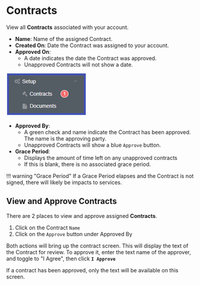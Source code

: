 # Contracts
View all **Contracts** associated with your account. 

+ **Name**: Name of the assigned Contract.
+ **Created On**: Date the Contract was assigned to your account. 
+ **Approved On**: 
    + A date indicates the date the Contract was approved. 
    + Unapproved Contracts will not show a date. 

![alt-text][contracts]

+ **Approved By**: 
    + A green check and name indicate the Contract has been approved. The name is the approving party. 
    + Unapproved Contracts will show a blue `Approve` button. 
+ **Grace Period**: 
    + Displays the amount of time left on any unapproved contracts
    + If this is blank, there is no associated grace period.
    
!!! warning "Grace Period"
    If a Grace Period elapses and the Contract is not signed, there will likely be impacts to services. 
    
## View and Approve Contracts
There are 2 places to view and approve assigned **Contracts**.

1. Click on the Contract `Name`
2. Click on the `Approve` button under Approved By

Both actions will bring up the contract screen. This will display the text of the Contract for review. To approve it, enter the text name of the approver, and toggle to "I Agree", then click **`I Approve`**  

If a contract has been approved, only the text will be available on this screen.

[contracts]: img/cp-contracts.png
